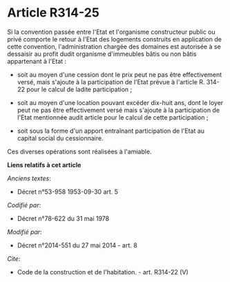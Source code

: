 # Article R314-25

Si la convention passée entre l'Etat et l'organisme constructeur public ou privé comporte le retour à l'Etat des logements
construits en application de cette convention, l'administration chargée des domaines est autorisée à se dessaisir au profit
dudit organisme d'immeubles bâtis ou non bâtis appartenant à l'Etat :

- soit au moyen d'une cession dont le prix peut ne pas être effectivement versé, mais s'ajoute à la participation de l'Etat
prévue à l'article R. 314-22 pour le calcul de ladite participation ;

- soit au moyen d'une location pouvant excéder dix-huit ans, dont le loyer peut ne pas être effectivement versé mais s'ajoute
à la participation de l'Etat mentionnée audit article pour le calcul de cette participation ;

- soit sous la forme d'un apport entraînant participation de l'Etat au capital social du cessionnaire. 

Ces diverses opérations sont réalisées à l'amiable.

**Liens relatifs à cet article**

_Anciens textes_:

  - Décret n°53-958 1953-09-30 art. 5

_Codifié par_:

  - Décret n°78-622 du 31 mai 1978

_Modifié par_:

  - Décret n°2014-551 du 27 mai 2014 - art. 8

_Cite_:

  - Code de la construction et de l'habitation. - art. R314-22 (V)
